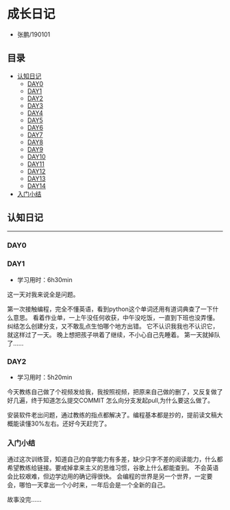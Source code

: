 # 成长日记
* 张鹏/190101

## 目录

* [认知日记](#认知日记)
    * [DAY0](#DAY0)
    * [DAY1](#DAY1)
    * [DAY2](#DAY2)
    * [DAY3](#DAY3)
    * [DAY4](#DAY4)
    * [DAY5](#DAY5)
    * [DAY6](#DAY6)
    * [DAY7](#DAY7)
    * [DAY8](#DAY8)
    * [DAY9](#DAY9)
    * [DAY10](#DAY10)
    * [DAY11](#DAY11)
    * [DAY12](#DAY12)
    * [DAY13](#DAY13)
    * [DAY14](#DAY14)
* [入门小结](#入门小结)


## 认知日记

---

### DAY0


### DAY1

* 学习用时：6h30min

这一天对我来说全是问题。

第一次接触编程，完全不懂英语，看到python这个单词还用有道词典查了一下什么意思。 看着作业单，一上午没任何收获，中午没吃饭，一直到下班也没弄懂。 纠结怎么创建分支，又不敢乱点生怕哪个地方出错。 它不认识我我也不认识它，就这样过了一天。 晚上想把孩子哄着了继续，不小心自己先睡着。 第一天就掉队了……


### DAY2

* 学习用时：5h20min

今天教练自己做了个视频发给我，我按照视频，把原来自己做的删了，又反复做了好几遍，终于知道怎么提交COMMIT 怎么向分支发起pull,为什么要这么做了。

安装软件老出问题，通过教练的指点都解决了。编程基本都是抄的，提前读文稿大概能读懂30%左右。还好今天赶完了。


### 入门小结

通过这次训练营，知道自己的自学能力有多差，缺少只字不差的阅读能力，什么都希望教练给链接。要戒掉拿来主义的思维习惯，谷歌上什么都能查到。 不会英语会比较艰难，但边学边用的确记得很快。 会编程的世界是另一个世界，一定要会，哪怕一天拿出一个小时来，一年后会是一个全新的自己。

故事没完……


